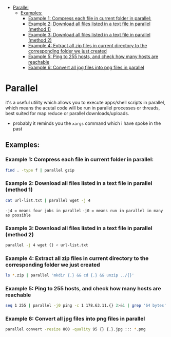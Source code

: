 <!--ts-->
   * [Parallel](#parallel)
      * [Examples:](#examples)
         * [Example 1: Compress each file in current folder in parallel:](#example-1-compress-each-file-in-current-folder-in-parallel)
         * [Example 2: Download all files listed in a text file in parallel (method 1)](#example-2-download-all-files-listed-in-a-text-file-in-parallel-method-1)
         * [Example 3: Download all files listed in a text file in parallel (method 2)](#example-3-download-all-files-listed-in-a-text-file-in-parallel-method-2)
         * [Example 4: Extract all zip files in current directory to the corresponding folder we just created](#example-4-extract-all-zip-files-in-current-directory-to-the-corresponding-folder-we-just-created)
         * [Example 5: Ping to 255 hosts, and check how many hosts are reachable](#example-5-ping-to-255-hosts-and-check-how-many-hosts-are-reachable)
         * [Example 6: Convert all jpg files  into png files in parallel](#example-6-convert-all-jpg-files--into-png-files-in-parallel)

<!-- Added by: gil_diy, at: 2018-12-04T23:19+02:00 -->

<!--te-->

# Parallel

it's a useful utility which allows you to execute apps/shell scripts in parallel, which means the acutal code will be run in parallel processes or threads,
best suited for map reduce or parallel downloads/uploads.
* probably it reminds you the `xargs` command which i have spoke in the past


## Examples:

### Example 1: Compress each file in current folder in parallel:
```bash
find . -type f | parallel gzip
```

### Example 2: Download all files listed in a text file in parallel (method 1)
```bash
cat url-list.txt | parallel wget -j 4
```

`-j4 = means four jobs in parallel`
`-j0 = means run in parallel in many as possible`


### Example 3: Download all files listed in a text file in parallel (method 2)

```bash
parallel -j 4 wget {} < url-list.txt
```

### Example 4: Extract all zip files in current directory to the corresponding folder we just created

```bash
ls *.zip | parallel 'mkdir {.} && cd {.} && unzip ../{}'
```

### Example 5: Ping to 255 hosts, and check how many hosts are reachable
```bash
seq 1 255 | parallel -j0 ping -c 1 178.63.11.{} 2>&1 | grep '64 bytes' | wc -l
```

### Example 6: Convert all jpg files  into png files in parallel
```bash
parallel convert -resize 800 -quality 95 {} {.}.jpg ::: *.png
```




